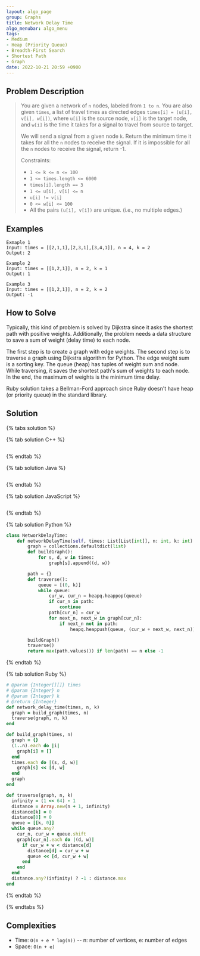 ```yaml
---
layout: algo_page
group: Graphs
title: Network Delay Time
algo_menubar: algo_menu
tags:
- Medium
- Heap (Priority Queue)
- Breadth-First Search
- Shortest Path
- Graph
date: 2022-10-21 20:59 +0900
---
```


## Problem Description
> You are given a network of `n` nodes, labeled from `1 to n`. You are also given `times`, a list of travel times as
> directed edges `times[i] = (u[i], v[i], w[i])`, where `u[i]` is the source node, `v[i]` is the target node, and
> `w[i]` is the time it takes for a signal to travel from source to target.
>
> We will send a signal from a given node `k`. Return the minimum time it takes for all the `n` nodes to receive the
> signal. If it is impossible for all the `n` nodes to receive the signal, return -1.
>
> Constraints:
> - `1 <= k <= n <= 100`
> - `1 <= times.length <= 6000`
> - `times[i].length == 3`
> - `1 <= u[i], v[i] <= n`
> - `u[i] != v[i]`
> - `0 <= w[i] <= 100`
> - All the pairs `(u[i], v[i])` are unique. (i.e., no multiple edges.)


## Examples
```
Exmaple 1
Input: times = [[2,1,1],[2,3,1],[3,4,1]], n = 4, k = 2
Output: 2
```

```
Example 2
Input: times = [[1,2,1]], n = 2, k = 1
Output: 1
```

```
Example 3
Input: times = [[1,2,1]], n = 2, k = 2
Output: -1
```

## How to Solve

Typically, this kind of problem is solved by Dijkstra since it asks the shortest path with positive weights.
Additionally, the problem needs a data structure to save a sum of weight (delay time) to each node.

The first step is to create a graph with edge weights.
The second step is to traverse a graph using Dijkstra algorithm for Python.
The edge weight sum is a sorting key. The queue (heap) has tuples of weight sum and node.
While traversing, it saves the shortest path's sum of weights to each node.
In the end, the maximum of weights is the minimum time delay.

Ruby solution takes a Bellman-Ford approach since Ruby doesn't have heap (or priority queue) in the standard library.


## Solution

{% tabs solution %}

{% tab solution C++ %}
```cpp

```
{% endtab %}

{% tab solution Java %}
```java

```
{% endtab %}

{% tab solution JavaScript %}
```js

```
{% endtab %}

{% tab solution Python %}
```python
class NetworkDelayTime:
    def networkDelayTime(self, times: List[List[int]], n: int, k: int) -> int:
        graph = collections.defaultdict(list)
        def buildGraph():
            for s, d, w in times:
                graph[s].append((d, w))

        path = {}
        def traverse():
            queue = [(0, k)]
            while queue:
                cur_w, cur_n = heapq.heappop(queue)
                if cur_n in path:
                    continue
                path[cur_n] = cur_w
                for next_n, next_w in graph[cur_n]:
                    if next_n not in path:
                        heapq.heappush(queue, (cur_w + next_w, next_n))

        buildGraph()
        traverse()
        return max(path.values()) if len(path) == n else -1
```
{% endtab %}

{% tab solution Ruby %}
```ruby
# @param {Integer[][]} times
# @param {Integer} n
# @param {Integer} k
# @return {Integer}
def network_delay_time(times, n, k)
  graph = build_graph(times, n)
  traverse(graph, n, k)
end

def build_graph(times, n)
  graph = {}
  (1..n).each do |i|
    graph[i] = []
  end
  times.each do |(s, d, w)|
    graph[s] << [d, w]
  end
  graph
end

def traverse(graph, n, k)
  infinity = (1 << 64) - 1
  distance = Array.new(n + 1, infinity)
  distance[k] = 0
  distance[0] = 0
  queue = [[k, 0]]
  while queue.any?
    cur_n, cur_w = queue.shift
    graph[cur_n].each do |(d, w)|
      if cur_w + w < distance[d]
        distance[d] = cur_w + w
        queue << [d, cur_w + w]
      end
    end
  end
  distance.any?(infinity) ? -1 : distance.max
end
```
{% endtab %}

{% endtabs %}


## Complexities
- Time: `O(n + e * log(n))` -- n: number of vertices, e: number of edges
- Space: `O(n + e)`
